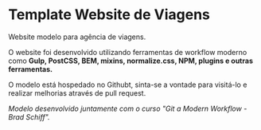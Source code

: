 # Template Website de Viagens

Website modelo para agência de viagens.

O website foi desenvolvido utilizando ferramentas de workflow moderno como <b>Gulp, PostCSS, BEM, mixins, normalize.css, NPM, plugins e outras ferramentas.</b>

O modelo está hospedado no Githubt, sinta-se a vontade para visitá-lo e realizar melhorias através de pull request.

<i>Modelo desenvolvido juntamente com o curso "Git a Modern Workflow - Brad Schiff".</i>




